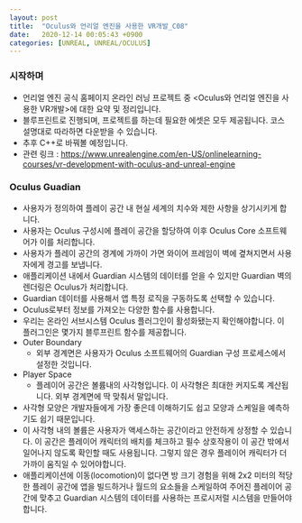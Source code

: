 ```yaml
---
layout: post
title:  "Oculus와 언리얼 엔진을 사용한 VR개발_C08"
date:   2020-12-14 00:05:43 +0900
categories: [UNREAL, UNREAL/OCULUS]
---
```


### 시작하며
- 언리얼 엔진 공식 홈페이지 온라인 러닝 프로젝트 중 \<Oculus와 언리얼 엔진을 사용한 VR개발\>에 대한 요약 및 정리입니다.
- 블루프린트로 진행되며, 프로젝트를 하는데 필요한 에셋은 모두 제공됩니다. 코스 설명대로 따라하면 다운받을 수 있습니다.
- 추후 C++로 바꿔볼 예정입니다.
- 관련 링크 : https://www.unrealengine.com/en-US/onlinelearning-courses/vr-development-with-oculus-and-unreal-engine

### Oculus Guadian
- 사용자가 정의하여 플레이 공간 내 현실 세계의 치수와 제한 사항을 상기시키게 합니다.
- 사용자는 Oculus 구성시에 플레이 공간을 할당하여 이후 Oculus Core 소프트웨어가 이를 처리합니다.
- 사용자가 플레이 공간의 경계에 가까이 가면 와이어 프레임이 벽에 곂쳐지면서 사용자에게 경고를 보냅니다.
- 애플리케이션 내에서 Guardian 시스템의 데이터를 얻을 수 있지만 Guardian 벽의 렌더링은 Oculus가 처리합니다.
- Guardian 데이터를 사용해서 앱 특정 로직을 구동하도록 선택할 수 있습니다.
- Oculus로부터 정보를 가져오는 다양한 함수를 사용합니다.
- 우리는 온라인 서브시스템 Oculus 플러그인이 활성화됐는지 확인해야합니다. 이 플러그인은 몇가지 블루프린트 함수를 제공합니다.
- Outer Boundary
  - 외부 경계면은 사용자가 Oculus 소프트웨어의 Guardian 구성 프로세스에서 설정한 것입니다.
- Player Space
  - 플레이어 공간은 볼륨내의 사각형입니다. 이 사각형은 최대한 커지도록 계산됩니다. 외부 경계면에 딱 맞춰서 말입니다.
- 사각형 모양은 개발자들에게 가장 좋은데 이해하기도 쉽고 모양과 스케일을 예측하기도 쉽기 때문입니다.
- 이 사각형 내의 볼륨은 사용자가 액세스하는 공간이라고 안전하게 상정할 수 있습니다. 이 공간은 플레이어 캐릭터의 배치를 체크하고 필수 상호작용이 이 공간 밖에서 일어나지 않도록 확인할 때도 사용됩니다. 그렇지 않은 경우 플레이어 캐릭터가 더 가까이 움직일 수 있어야합니다.
- 애플리케이션에 이동(locomotion)이 없다면 방 크기 경험을 위해 2x2 미터의 적당한 플레이 공간에 앱을 빌드하거나 월드의 요소들을 스케일하여 주어진 플레이어 공간에 맞추고 Guardian 시스템의 데이터를 사용하는 프로시저럴 시스템을 만들어야 합니다.

